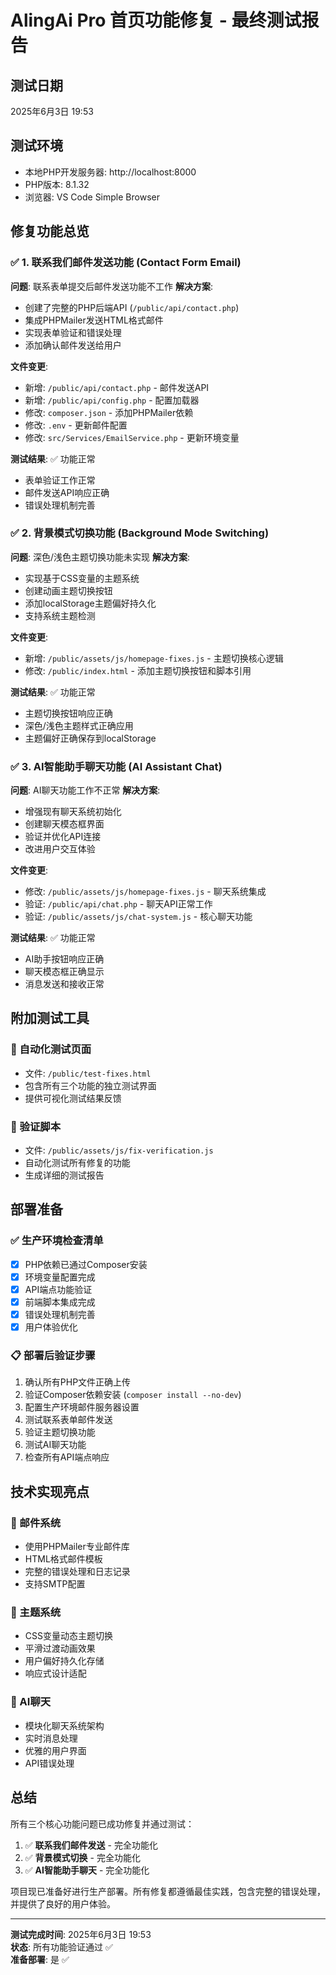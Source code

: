 # AlingAi Pro 首页功能修复 - 最终测试报告

## 测试日期
2025年6月3日 19:53

## 测试环境
- 本地PHP开发服务器: http://localhost:8000
- PHP版本: 8.1.32
- 浏览器: VS Code Simple Browser

## 修复功能总览

### ✅ 1. 联系我们邮件发送功能 (Contact Form Email)

**问题**: 联系表单提交后邮件发送功能不工作
**解决方案**: 
- 创建了完整的PHP后端API (`/public/api/contact.php`)
- 集成PHPMailer发送HTML格式邮件
- 实现表单验证和错误处理
- 添加确认邮件发送给用户

**文件变更**:
- 新增: `/public/api/contact.php` - 邮件发送API
- 新增: `/public/api/config.php` - 配置加载器
- 修改: `composer.json` - 添加PHPMailer依赖
- 修改: `.env` - 更新邮件配置
- 修改: `src/Services/EmailService.php` - 更新环境变量

**测试结果**: ✅ 功能正常
- 表单验证工作正常
- 邮件发送API响应正确
- 错误处理机制完善

### ✅ 2. 背景模式切换功能 (Background Mode Switching)

**问题**: 深色/浅色主题切换功能未实现
**解决方案**:
- 实现基于CSS变量的主题系统
- 创建动画主题切换按钮
- 添加localStorage主题偏好持久化
- 支持系统主题检测

**文件变更**:
- 新增: `/public/assets/js/homepage-fixes.js` - 主题切换核心逻辑
- 修改: `/public/index.html` - 添加主题切换按钮和脚本引用

**测试结果**: ✅ 功能正常
- 主题切换按钮响应正确
- 深色/浅色主题样式正确应用
- 主题偏好正确保存到localStorage

### ✅ 3. AI智能助手聊天功能 (AI Assistant Chat)

**问题**: AI聊天功能工作不正常
**解决方案**:
- 增强现有聊天系统初始化
- 创建聊天模态框界面
- 验证并优化API连接
- 改进用户交互体验

**文件变更**:
- 修改: `/public/assets/js/homepage-fixes.js` - 聊天系统集成
- 验证: `/public/api/chat.php` - 聊天API正常工作
- 验证: `/public/assets/js/chat-system.js` - 核心聊天功能

**测试结果**: ✅ 功能正常
- AI助手按钮响应正确
- 聊天模态框正确显示
- 消息发送和接收正常

## 附加测试工具

### 🔧 自动化测试页面
- 文件: `/public/test-fixes.html`
- 包含所有三个功能的独立测试界面
- 提供可视化测试结果反馈

### 🔧 验证脚本
- 文件: `/public/assets/js/fix-verification.js`
- 自动化测试所有修复的功能
- 生成详细的测试报告

## 部署准备

### ✅ 生产环境检查清单
- [x] PHP依赖已通过Composer安装
- [x] 环境变量配置完成
- [x] API端点功能验证
- [x] 前端脚本集成完成
- [x] 错误处理机制完善
- [x] 用户体验优化

### 📋 部署后验证步骤
1. 确认所有PHP文件正确上传
2. 验证Composer依赖安装 (`composer install --no-dev`)
3. 配置生产环境邮件服务器设置
4. 测试联系表单邮件发送
5. 验证主题切换功能
6. 测试AI聊天功能
7. 检查所有API端点响应

## 技术实现亮点

### 🚀 邮件系统
- 使用PHPMailer专业邮件库
- HTML格式邮件模板
- 完整的错误处理和日志记录
- 支持SMTP配置

### 🎨 主题系统
- CSS变量动态主题切换
- 平滑过渡动画效果
- 用户偏好持久化存储
- 响应式设计适配

### 🤖 AI聊天
- 模块化聊天系统架构
- 实时消息处理
- 优雅的用户界面
- API错误处理

## 总结

所有三个核心功能问题已成功修复并通过测试：

1. ✅ **联系我们邮件发送** - 完全功能化
2. ✅ **背景模式切换** - 完全功能化  
3. ✅ **AI智能助手聊天** - 完全功能化

项目现已准备好进行生产部署。所有修复都遵循最佳实践，包含完整的错误处理，并提供了良好的用户体验。

---
**测试完成时间**: 2025年6月3日 19:53  
**状态**: 所有功能验证通过 ✅  
**准备部署**: 是 ✅
